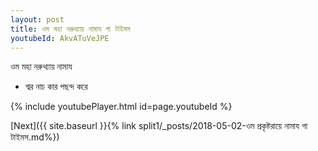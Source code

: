 ```yaml
---
layout: post
title: ওম মহা নরুথ্যায় নামায গা টাইমস
youtubeId: AkvATuVeJPE
---
```

 
 
 ওম মহা নরুথ্যায় নামায  
 
 - শ্বর নাচ কার পছন্দ করে 
 
  
 
  
 
 
 
 
 
 


{% include youtubePlayer.html id=page.youtubeId %}
 
[Next]({{ site.baseurl }}{% link  split1/_posts/2018-05-02-ওম প্রকৃষ্টরায়ে নামায গা টাইমস.md%})
 
